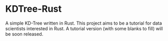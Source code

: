 # KDTree-Rust
A simple KD-Tree written in Rust. 
This project aims to be a tutorial for data scientists interested in Rust. 
A tutorial version (with some blanks to fill) will be soon released. 
